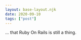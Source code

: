 ```yaml
---
layout: base-layout.njk
date: 2020-09-10
tags: ["post"]
---
```


... that Ruby On Rails is still a thing.
